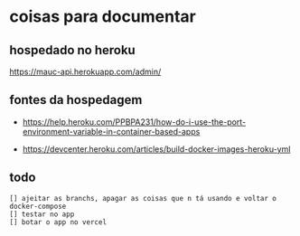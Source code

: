 # coisas para documentar 

## hospedado no heroku 
https://mauc-api.herokuapp.com/admin/

## fontes da hospedagem
- https://help.heroku.com/PPBPA231/how-do-i-use-the-port-environment-variable-in-container-based-apps 

- https://devcenter.heroku.com/articles/build-docker-images-heroku-yml

## todo
    [] ajeitar as branchs, apagar as coisas que n tá usando e voltar o docker-compose
    [] testar no app
    [] botar o app no vercel